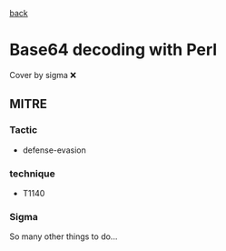 [back](../index.md)
# Base64 decoding with Perl
Cover by sigma :x: 

## MITRE
### Tactic
  - defense-evasion

### technique
  - T1140

### Sigma

 So many other things to do...